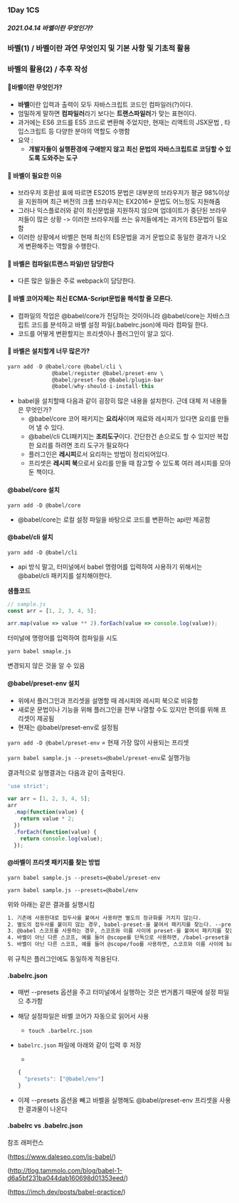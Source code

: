 ### 1Day 1CS



##### 2021.04.14 바벨이란 무엇인가?



### 바벨(1) / 바벨이란 과연 무엇인지 및 기본 사항 및 기초적 활용

### 바벨의 활용(2) / 추후 작성





#### :tokyo_tower:바벨이란 무엇인가?



- <b>바벨</b>이란 입력과 출력이 모두 자바스크립트 코드인 컴파일러(?)이다.
- 엄밀하게 말하면 <b>컴파일러</b>라기 보다는 <b>트랜스파일러</b>가 맞는 표현이다.
- 과거에는 ES6 코드를 ES5 코드로 변환해 주었지만, 현재는 리액트의 JSX문법 , 타입스크립트 등 다양한 분야의 역할도 수행함
- 요약 : 
  - <b>개발자들이 실행환경에 구애받지 않고 최신 문법의 자바스크립트로 코딩할 수 있도록 도와주는 도구</b>



#### :tokyo_tower: 바벨이 필요한 이유

- 브라우저 호환성 표에 따르면 ES2015 문법은 대부분의 브라우저가 평균 98%이상을 지원하며 최근 버전의 크롬 브라우저는 EX2016+ 문법도 어느정도 지원해줌
- 그러나 익스플로러와 같이 최신문법을 지원하지 않으며 업데이트가 중단된 브라우저들이 많은 상황 -> 이러한 브라우저를 쓰는 유저들에게는 과거의 ES문법이 필요함
- 이러한 상황에서 바벨은 현재 최신의 ES문법을 과거 문법으로 동일한 결과가 나오게 변환해주는 역할을 수행한다.



#### :tokyo_tower: 바벨은 컴파일(트랜스 파일)만 담당한다

- 다른 많은 일들은 주로 webpack이 담당한다.

#### :tokyo_tower: 바벨 코어자체는 최신 ECMA-Script문법을 해석할 줄 모른다.

- 컴파일의 작업은 @babel/core가 전담하는 것이아니라 @babel/core는 자바스크립트 코드를 분석하고 바벨 설정 파일(.babelrc.json)에 따라 컴파일 한다.
- 코드를 어떻게 변환할지는 프리셋이나 플러그인이 알고 있다.

#### :tokyo_tower: 바벨은 설치할게 너무 많은가?

```javascript
yarn add -D @babel/core @babel/cli \
              @babel/register @babel/preset-env \
              @babel/preset-foo @babel/plugin-bar
              @babel/why-should-i-install-this
```

- babel을 설치할때 다음과 같이 굉장히 많은 내용을 설치한다. 근데 대체 저 내용들은 무엇인가?
  - @babel/core 코어 패키지는 <b>요리사</b>이며 재료와 레시피가 있다면 요리를 만들어 낼 수 있다.
  - @babel/cli CLI패키지는 <b>조리도구</b>이다. 간단한건 손으로도 할 수 있지만 복잡한 요리를 하려면 조리 도구가 필요하다
  - 플러그인은 <b>레시피</b>로서 요리하는 방법이 정리되어있다.
  - 프리셋은 <b>레시피 북</b>으로서 요리를 만들 때 참고할 수 있도록 여러 레시피를 모아둔 책이다.



#### @babel/core 설치

`yarn add -D @babel/core`

- @babel/core는 로컬 설정 파일을 바탕으로 코드를 변환하는 api만 제공함



#### @babel/cli 설치

`yarn add -D @babel/cli`

- api 방식 말고, 터미널에서 babel 명령어를 입력하여 사용하기 위해서는 @babel/cli 패키지를 설치해야한다.

<b>샘플코드</b> 

```javascript
// sample.js
const arr = [1, 2, 3, 4, 5];

arr.map(value => value ** 2).forEach(value => console.log(value));
```

터미널에 명령어를 입력하여 컴파일을 시도

`yarn babel smaple.js`

변경되지 않은 것을 알 수 있음



#### @babel/preset-env 설치

- 위에서 플러그인과 프리셋을 설명할 때 레시피와 레시피 북으로 비유함
- 새로운 문법이나 기능을 위해 플러그인을 전부 나열할 수도 있지만 편의를 위해 프리셋이 제공됨
- 현재는 @babel/preset-env로 설정됨

`yarn add -D @babel/preset-env` = 현재 가장 많이 사용되는 프리셋

`yarn babel sample.js --presets=@babel/preset-env`로 실행가능

결과적으로 실행결과는 다음과 같이 출력된다.

```javascript
'use strict';

var arr = [1, 2, 3, 4, 5];
arr
  .map(function(value) {
    return value * 2;
  })
  .forEach(function(value) {
    return console.log(value);
  });
```



#### @바벨이 프리셋 패키지를 찾는 방법

`yarn babel sample.js --presets=@babel/preset-env`

`yarn babel sample.js --presets=@babel/env`

위와 아래는 같은 결과를 실행시킴

```txt
1. 기존에 사용한대로 접두사를 붙여서 사용하면 별도의 정규화를 거치지 않는다.
2. 별도의 접두사를 붙이지 않는 경우, babel-preset-을 붙여서 패키지를 찾는다. --presets=env는 babel-preset-env를 사용한다.
3. @babel 스코프를 사용하는 경우, 스코프와 이름 사이에 preset-을 붙여서 패키지를 찾는다. --presets=@babel/env는 @babel/preset-env를 사용한다.
4. 바벨이 아닌 다른 스코프, 예를 들어 @scope를 단독으로 사용하면, /babel-preset을 붙여서 패키지를 찾는다. --presets=@scope는 @scope/babel-preset을 사용한다.
5. 바벨이 아닌 다른 스코프, 예를 들어 @scope/foo를 사용하면, 스코프와 이름 사이에 babel-preset-을 붙여서 패키지를 찾는다. --presets=@scope/foo는 @scope/babel-preset-foo를 사용한다.
```

위 규칙은 플러그인에도 동일하게 적용된다.



#### .babelrc.json

- 매번 --presets 옵션을 주고 터미널에서 실행하는 것은 번거롭기 때문에 설정 파일으 추가함

- 해당 설정파일은 바벨 코어가 자동으로 읽어서 사용

  - `touch .barbelrc.json`

- `babelrc.json` 파일에 아래와 같이 입력 후 저장

  - 

    ```javascript
    {
      "presets": ["@babel/env"]
    }
    ```

- 이제 --presets 옵션을 빼고 바벨을 실행해도 @babel/preset-env 프리셋을 사용한 결과물이 나온다





#### .babelrc vs .babelrc.json 











참조 래퍼런스

(https://www.daleseo.com/js-babel/)

(http://tlog.tammolo.com/blog/babel-1-d6a5bf231ba044dab160698d01353eed/)

(https://imch.dev/posts/babel-practice/)